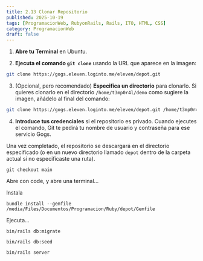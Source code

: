 ```yaml
---
title: 2.13 Clonar Repositorio
published: 2025-10-19
tags: [ProgramacionWeb, RubyonRails, Rails, ITO, HTML, CSS]
category: ProgramacionWeb
draft: false
---
```


1.  **Abre tu Terminal** en Ubuntu.

2.  **Ejecuta el comando `git clone`** usando la URL que aparece en la imagen:

```bash
git clone https://gogs.eleven.loginto.me/eleven/depot.git
```

3.  (Opcional, pero recomendado) **Especifica un directorio** para clonarlo. Si quieres clonarlo en el directorio `/home/t3mp0r4l/demo` como sugiere la imagen, añádelo al final del comando:

```bash
git clone https://gogs.eleven.loginto.me/eleven/depot.git /home/t3mp0r4l/demo
```

4.  **Introduce tus credenciales** si el repositorio es privado. Cuando ejecutes el comando, Git te pedirá tu nombre de usuario y contraseña para ese servicio Gogs.

Una vez completado, el repositorio se descargará en el directorio especificado (o en un nuevo directorio llamado `depot` dentro de la carpeta actual si no especificaste una ruta).


```
git checkout main
```

Abre con code, y abre una terminal...

Instala
```
bundle install --gemfile /media/Files/Documentos/Programacion/Ruby/depot/Gemfile
```

Ejecuta...

```
bin/rails db:migrate
```

```
bin/rails db:seed
```

```
bin/rails server
```
